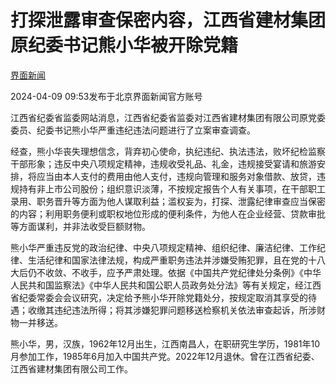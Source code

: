 # 打探泄露审查保密内容，江西省建材集团原纪委书记熊小华被开除党籍

[](https://news.qq.com/omn/author/8QMc3HhU640dvD%2Fd)

[界面新闻](https://news.qq.com/omn/author/8QMc3HhU640dvD%2Fd)

2024-04-09 09:53发布于北京界面新闻官方账号

江西省纪委省监委网站消息，江西省纪委省监委对江西省建材集团有限公司原党委委员、纪委书记熊小华严重违纪违法问题进行了立案审查调查。

经查，熊小华丧失理想信念，背弃初心使命，执纪违纪、执法违法，败坏纪检监察干部形象；违反中央八项规定精神，违规收受礼品、礼金，违规接受宴请和旅游安排，将应当由本人支付的费用由他人支付，违规向管理和服务对象借款、放贷，违规持有非上市公司股份；组织意识淡薄，不按规定报告个人有关事项，在干部职工录用、职务晋升等方面为他人谋取利益；滥权妄为，打探、泄露纪律审查应当保密的内容；利用职务便利或职权地位形成的便利条件，为他人在企业经营、贷款审批等方面谋利，并非法收受巨额财物。

熊小华严重违反党的政治纪律、中央八项规定精神、组织纪律、廉洁纪律、工作纪律、生活纪律和国家法律法规，构成严重职务违法并涉嫌受贿犯罪，且在党的十八大后仍不收敛、不收手，应予严肃处理。依据《中国共产党纪律处分条例》《中华人民共和国监察法》《中华人民共和国公职人员政务处分法》等有关规定，经江西省纪委常委会会议研究，决定给予熊小华开除党籍处分，按规定取消其享受的待遇；收缴其违纪违法所得；将其涉嫌犯罪问题移送检察机关依法审查起诉，所涉财物一并移送。

熊小华，男，汉族，1962年12月出生，江西南昌人，在职研究生学历，1981年10月参加工作，1985年6月加入中国共产党。2022年12月退休。曾在江西省纪委、江西省建材集团有限公司工作。


